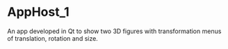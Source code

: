 # AppHost_1
An app developed in Qt to show two 3D figures with transformation menus of translation, rotation and size.
